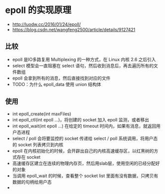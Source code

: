 # epoll 的实现原理
- http://luodw.cc/2016/01/24/epoll/
- https://blog.csdn.net/wangfeng2500/article/details/9127421

## 比较
- epoll 是IO多路复用 Multiplexing 的一种方式，在 Linux 内核 2.6 之后引入
- select 模型会一直阻塞在 select 语句，然后收到消息后，再去遍历所有的文件数组
- epoll 会拿到所有的消息，然后直接找到对应的文件
- TODO：为什么 epoll_data 使用 union 结构体

## 使用
- int epoll_create(int maxFiles)
- int epoll_ctl(int epoll ...)，将创建的 socket 加入 epoll 监测，或者移出
- int epoll_wait(int epoll ...) 在给定的 timeout 时间内，如果有消息，就返回用户态进程
- select / poll 会将要监控的 socket 传递给 select / poll 系统调用，将用户态的 socket 列表拷贝到内核
- epoll 在内核初始化的时候，会开辟出自己的内核高速缓存区，以红黑树的方式存在 socket
- 高速缓存区建立在连续的物理内存页，然后用slab层，使用空闲的已经分配好的对象
- 当调用 epoll_wait 的时候，查看整个 socket list 里面有没有数据，只拷贝有数据的句柄给用户态
- 












